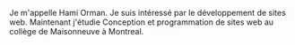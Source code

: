 Je m'appelle Hami Orman. Je suis intéressé par le développement de sites web. Maintenant j'étudie Conception et programmation de sites web au collège de Maisonneuve à Montreal.
